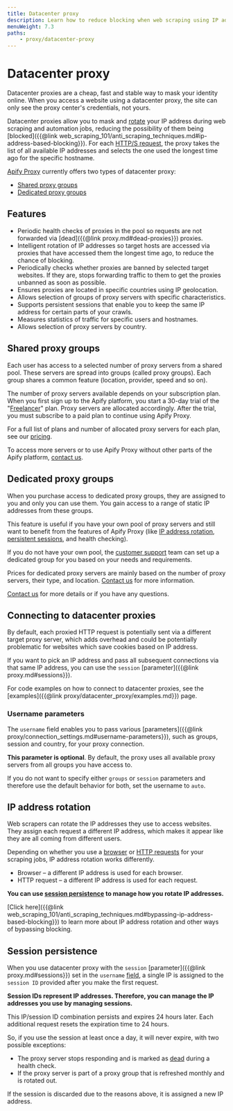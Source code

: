 ```yaml
---
title: Datacenter proxy
description: Learn how to reduce blocking when web scraping using IP address rotation. See proxy parameters and learn to implement Apify Proxy in an application.
menuWeight: 7.3
paths:
    - proxy/datacenter-proxy
---
```


# [](#datacenter-proxy) Datacenter proxy

Datacenter proxies are a cheap, fast and stable way to mask your identity online. When you access a website using a datacenter proxy, the site can only see the proxy center's credentials, not yours.

Datacenter proxies allow you to mask and [rotate](#ip-address-rotation) your IP address during web scraping and automation jobs, reducing the possibility of them being [blocked]({{@link web_scraping_101/anti_scraping_techniques.md#ip-address-based-blocking}}). For each [HTTP/S request](https://developer.mozilla.org/en-US/docs/Web/HTTP/Methods), the proxy takes the list of all available IP addresses and selects the one used the longest time ago for the specific hostname.

[Apify Proxy](https://apify.com/proxy) currently offers two types of datacenter proxy:

* [Shared proxy groups](#shared-proxy-groups)
* [Dedicated proxy groups](#dedicated-proxy-groups)

## [](#features) Features

*   Periodic health checks of proxies in the pool so requests are not forwarded via [dead]({{@link proxy.md#dead-proxies}}) proxies.
*   Intelligent rotation of IP addresses so target hosts are accessed via proxies that have accessed them the longest time ago, to reduce the chance of blocking.
*   Periodically checks whether proxies are banned by selected target websites. If they are, stops forwarding traffic to them to get the proxies unbanned as soon as possible.
*   Ensures proxies are located in specific countries using IP geolocation.
*   Allows selection of groups of proxy servers with specific characteristics.
*   Supports persistent sessions that enable you to keep the same IP address for certain parts of your crawls.
*   Measures statistics of traffic for specific users and hostnames.
*   Allows selection of proxy servers by country.

## [](#shared-proxy-groups) Shared proxy groups

Each user has access to a selected number of proxy servers from a shared pool. These servers are spread into groups (called proxy groups). Each group shares a common feature (location, provider, speed and so on).

The number of proxy servers available depends on your subscription plan. When you first sign up to the Apify platform, you start a 30-day trial of the "[Freelancer](https://apify.com/pricing)" plan. Proxy servers are allocated accordingly. After the trial, you must subscribe to a paid plan to continue using Apify Proxy.

For a full list of plans and number of allocated proxy servers for each plan, see our [pricing](https://apify.com/pricing).

To access more servers or to use Apify Proxy without other parts of the Apify platform, [contact us](https://apify.com/contact).

## [](#dedicated-proxy-groups) Dedicated proxy groups

When you purchase access to dedicated proxy groups, they are assigned to you and only you can use them. You gain access to a range of static IP addresses from these groups.

This feature is useful if you have your own pool of proxy servers and still want to benefit from the features of Apify Proxy (like [IP address rotation](#ip-address-rotation), [persistent sessions](#session-persistence), and health checking).

If you do not have your own pool, the [customer support](https://apify.com/contact) team can set up a dedicated group for you based on your needs and requirements.

Prices for dedicated proxy servers are mainly based on the number of proxy servers, their type, and location. [Contact us](https://apify.com/contact) for more information.

[Contact us](https://apify.com/contact) for more details or if you have any questions.

## [](#connecting-to-datacenter-proxies) Connecting to datacenter proxies

By default, each proxied HTTP request is potentially sent via a different target proxy server, which adds overhead and could be potentially problematic for websites which save cookies based on IP address.

If you want to pick an IP address and pass all subsequent connections via that same IP address, you can use the `session` [parameter]({{@link proxy.md#sessions}}).

For code examples on how to connect to datacenter proxies, see the [examples]({{@link proxy/datacenter_proxy/examples.md}}) page.

### [](#username-parameters) Username parameters

The `username` field enables you to pass various [parameters]({{@link proxy/connection_settings.md#username-parameters}}), such as groups, session and country, for your proxy connection.

**This parameter is optional**. By default, the proxy uses all available proxy servers from all groups you have access to.

If you do not want to specify either `groups` or `session` parameters and therefore use the default behavior for both, set the username to `auto`.

## [](#ip-address-rotation) IP address rotation

Web scrapers can rotate the IP addresses they use to access websites. They assign each request a different IP address, which makes it appear like they are all coming from different users.

Depending on whether you use a [browser](https://apify.com/apify/web-scraper) or [HTTP requests](https://apify.com/apify/cheerio-scraper) for your scraping jobs, IP address rotation works differently.

* Browser – a different IP address is used for each browser.
* HTTP request – a different IP address is used for each request.

**You can use [session persistence](#session-persistence) to manage how you rotate IP addresses.**

[Click here]({{@link web_scraping_101/anti_scraping_techniques.md#bypassing-ip-address-based-blocking}}) to learn more about IP address rotation and other ways of bypassing blocking.

## [](#session-persistence) Session persistence

When you use datacenter proxy with the `session` [parameter]({{@link proxy.md#sessions}}) set in the `username` [field](#username-parameters), a single IP is assigned to the `session ID` provided after you make the first request.

**Session IDs represent IP addresses. Therefore, you can manage the IP addresses you use by managing sessions.** 

This IP/session ID combination persists and expires 24 hours later. Each additional request resets the expiration time to 24 hours.

So, if you use the session at least once a day, it will never expire, with two possible exceptions:

*   The proxy server stops responding and is marked as [dead](#dead-proxies) during a health check.
*   If the proxy server is part of a proxy group that is refreshed monthly and is rotated out.

If the session is discarded due to the reasons above, it is assigned a new IP address.


